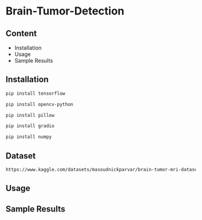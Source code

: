 # Brain-Tumor-Detection

## Content
   - Installation
   - Usage
   - Sample Results
## Installation
   ``` bash
   pip install tensorflow
   ```
   ``` bash
   pip install opencv-python
   ```
   ``` bash
   pip install pillow
   ```
   ``` bash
   pip install gradio
   ```
   ``` bash
   pip install numpy
   ```
## Dataset
   ``` bash
   https://www.kaggle.com/datasets/masoudnickparvar/brain-tumor-mri-dataset
   ```
## Usage
## Sample Results
